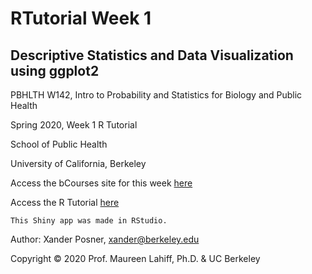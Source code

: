 # RTutorial Week 1
## Descriptive Statistics and Data Visualization using ggplot2

<p>PBHLTH  W142, Intro to Probability and Statistics for Biology and Public Health</p>
<p>Spring 2020, Week 1 R Tutorial</p>
<p>School of Public Health</p>
<p>University of California, Berkeley</p>

<p>Access the bCourses site for this week <a href="https://bcourses.berkeley.edu/courses/1492482/pages/week-1">here</a></p>

<p>Access the R Tutorial <a href="https://xandersph.shinyapps.io/RTutorial-Week1/">here</a></p>

	This Shiny app was made in RStudio.

<p>Author: Xander Posner, <a href="mailto:xander@berkeley.edu?subject=PHW142">xander@berkeley.edu</a></p>

Copyright © 2020 Prof. Maureen Lahiff, Ph.D. & UC Berkeley
